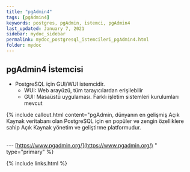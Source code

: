 ```yaml
---
title: "pgAdmin4"
tags: [pgAdmin4]
keywords: postgres, pgAdmin, istemci, pgAdmin4
last_updated: January 7, 2021
sidebar: mydoc_sidebar
permalink: mydoc_postgresql_istemcileri_pgAdmin4.html
folder: mydoc
---
```


## pgAdmin4 İstemcisi

* PostgreSQL için GUI/WUI istemcidir.
  * WUI: Web arayüzü, tüm tarayıcılardan erişilebilir
  * GUI: Masaüstü uygulaması. Farklı işletim sistemleri kurulumları mevcut

{% include callout.html content="pgAdmin, dünyanın en gelişmiş Açık Kaynak veritabanı olan PostgreSQL için en popüler ve zengin özelliklere sahip Açık Kaynak yönetim ve geliştirme platformudur.<br/><br/>

--- [https://www.pgadmin.org/](https://www.pgadmin.org/) " type="primary" %}

{% include links.html %}
